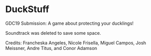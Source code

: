 # DuckStuff
GDC19 Submission: A game about protecting your ducklings!

Soundtrack was deleted to save some space.

Credits: 
Francheska Angeles, Nicole Frisella, Miguel Campos, Josh Meissner, Andre Titus, and Conor Adamson

